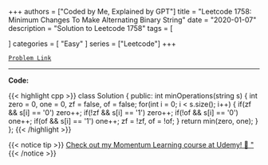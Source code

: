 
+++
authors = ["Coded by Me, Explained by GPT"]
title = "Leetcode 1758: Minimum Changes To Make Alternating Binary String"
date = "2020-01-07"
description = "Solution to Leetcode 1758"
tags = [
    
]
categories = [
    "Easy"
]
series = ["Leetcode"]
+++



[`Problem Link`](https://leetcode.com/problems/minimum-changes-to-make-alternating-binary-string/description/)

---

**Code:**

{{< highlight cpp >}}
class Solution {
public:
    int minOperations(string s) {
        int zero = 0, one = 0, zf = false, of = false;
        for(int i = 0; i < s.size(); i++) {
            if(zf   && s[i] == '0') zero++;
            if(!zf  && s[i] == '1') zero++;
            if(!of   && s[i] == '0') one++;
            if(of  && s[i] == '1') one++;
            zf = !zf, of = !of;
        }
        return min(zero, one);
    }
};
{{< /highlight >}}



{{< notice tip >}}
[Check out my Momentum Learning course at Udemy! 🚀 "](https://www.udemy.com/course/blind-75-the-data-structures-and-algorithms-essentials/)
{{< /notice >}}


